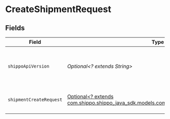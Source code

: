 # CreateShipmentRequest


## Fields

| Field                                                                                                                                      | Type                                                                                                                                       | Required                                                                                                                                   | Description                                                                                                                                | Example                                                                                                                                    |
| ------------------------------------------------------------------------------------------------------------------------------------------ | ------------------------------------------------------------------------------------------------------------------------------------------ | ------------------------------------------------------------------------------------------------------------------------------------------ | ------------------------------------------------------------------------------------------------------------------------------------------ | ------------------------------------------------------------------------------------------------------------------------------------------ |
| `shippoApiVersion`                                                                                                                         | *Optional<? extends String>*                                                                                                               | :heavy_minus_sign:                                                                                                                         | String used to pick a non-default API version to use                                                                                       | 2018-02-08                                                                                                                                 |
| `shipmentCreateRequest`                                                                                                                    | [Optional<? extends com.shippo.shippo_java_sdk.models.components.ShipmentCreateRequest>](../../models/components/ShipmentCreateRequest.md) | :heavy_minus_sign:                                                                                                                         | Shipment details and contact info.                                                                                                         |                                                                                                                                            |